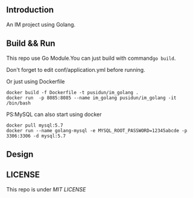 ## Introduction

An IM project using Golang.

## Build && Run

This repo use Go Module.You can just build with command`go build`.

Don't forget to edit conf/application.yml before running.

Or just using Dockerfile
```
docker build -f Dockerfile -t pusidun/im_golang .
docker run  -p 8085:8085 --name im_golang pusidun/im_golang -it /bin/bash
```

PS:MySQL can also start using docker 
```
docker pull mysql:5.7
docker run --name golang-mysql -e MYSQL_ROOT_PASSWORD=12345abcde -p 3306:3306 -d mysql:5.7
```

## Design


## LICENSE

This repo is under *MIT LICENSE*
